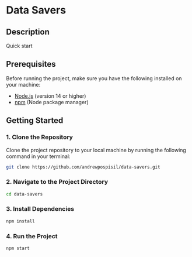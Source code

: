 # Data Savers

## Description
Quick start 

## Prerequisites
Before running the project, make sure you have the following installed on your machine:

- [Node.js](https://nodejs.org/) (version 14 or higher)
- [npm](https://www.npmjs.com/) (Node package manager)

## Getting Started

### 1. Clone the Repository
Clone the project repository to your local machine by running the following command in your terminal:

```bash
git clone https://github.com/andrewpospisil/data-savers.git
```
### 2. Navigate to the Project Directory
```bash
cd data-savers
```

### 3. Install Dependencies
```bash
npm install
```
### 4. Run the Project
```bash
npm start
```
